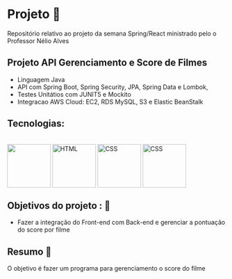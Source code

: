 # Projeto 💼 

Repositório relativo ao projeto da semana Spring/React ministrado pelo o Professor Nélio Alves

## Projeto API Gerenciamento e Score de Filmes

- Linguagem Java
- API com Spring Boot, Spring Security, JPA, Spring Data e Lombok,
- Testes Unitátios com JUNIT5 e Mockito
- Integracao AWS Cloud: EC2, RDS MySQL, S3 e Elastic BeanStalk

## Tecnologias: 

<div style="display: inline_block theme=radical" align="justify"><br>
  <img align="center" width="100" src="https://cdn.jsdelivr.net/gh/devicons/devicon/icons/java/java-original-wordmark.svg">
  <img align="center" width="100" src="https://cdn.jsdelivr.net/gh/devicons/devicon/icons/spring/spring-original-wordmark.svg" alt="HTML">
  <img align="center" width="100" src="https://cdn.jsdelivr.net/gh/devicons/devicon/icons/mysql/mysql-original-wordmark.svg" alt="CSS">
  <img align="center" width="100" src="https://cdn.jsdelivr.net/gh/devicons/devicon/icons/amazonwebservices/amazonwebservices-original-wordmark.svg" alt="CSS">
</div>

## Objetivos do projeto : 📖

- Fazer a integração do Front-end com Back-end e gerenciar a pontuação do score por filme

## Resumo 📖 

O objetivo é fazer um programa para gerenciamento o score do filme
